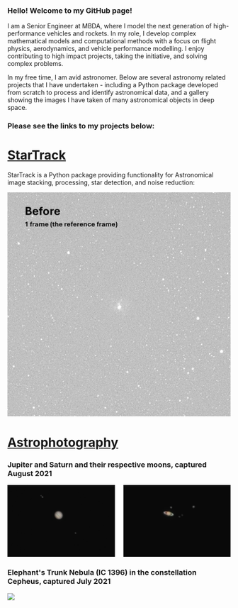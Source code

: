 
### Hello! Welcome to my GitHub page!

I am a Senior Engineer at MBDA, where I model the next generation of high-performance vehicles and rockets. In my role, I develop complex mathematical models and computational methods with a focus on flight physics, aerodynamics, and vehicle performance modelling. I enjoy contributing to high impact projects, taking the initiative, and solving complex problems. 

In my free time, I am avid astronomer. Below are several astronomy related projects that I have undertaken - including a Python package developed from scratch to process and identify astronomical data, and a gallery showing the images I have taken of many astronomical objects in deep space. 

### Please see the links to my projects below:

# [StarTrack](https://github.com/matthiasarndt/StarTrack)

StarTrack is a Python package providing functionality for Astronomical image stacking, processing, star detection, and noise reduction:

<img src="https://github.com/matthiasarndt/StarTrack/blob/main/reference_to_stacked_gif.gif" width="700"/>

# [Astrophotography](https://github.com/matthiasarndt/Astrophotography)

### Jupiter and Saturn and their respective moons, captured August 2021
![](https://github.com/matthiasarndt/Astrophotography/blob/main/Jupiter%20%26%20Saturn.png)

### Elephant's Trunk Nebula (IC 1396) in the constellation Cepheus, captured July 2021
![](https://github.com/matthiasarndt/Astrophotography/blob/main/IC%201396%20%5BData%20-%202021-07-17%5D%20%5BProcess%202021-07-20%5D%20%5BSubmission%20Version%5D.png)

